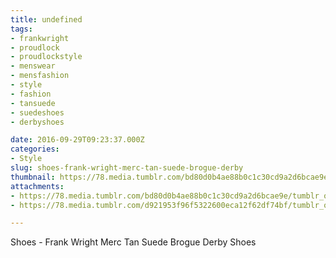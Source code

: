 ```yaml
---
title: undefined
tags:
- frankwright
- proudlock
- proudlockstyle
- menswear
- mensfashion
- style
- fashion
- tansuede
- suedeshoes
- derbyshoes

date: 2016-09-29T09:23:37.000Z
categories:
- Style
slug: shoes-frank-wright-merc-tan-suede-brogue-derby
thumbnail: https://78.media.tumblr.com/bd80d0b4ae88b0c1c30cd9a2d6bcae9e/tumblr_odvljffwLi1rhrm24o2_540.jpg
attachments:
- https://78.media.tumblr.com/bd80d0b4ae88b0c1c30cd9a2d6bcae9e/tumblr_odvljffwLi1rhrm24o2_1280.jpg
- https://78.media.tumblr.com/d921953f96f5322600eca12f62df74bf/tumblr_odvljffwLi1rhrm24o1_1280.jpg

---
```


Shoes -  Frank Wright Merc Tan Suede Brogue Derby Shoes
